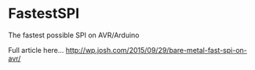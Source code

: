 # FastestSPI
The fastest possible SPI on AVR/Arduino

Full article here...
 http://wp.josh.com/2015/09/29/bare-metal-fast-spi-on-avr/
